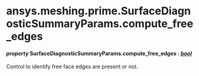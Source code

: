 # ansys.meshing.prime.SurfaceDiagnosticSummaryParams.compute_free_edges



#### *property* SurfaceDiagnosticSummaryParams.compute_free_edges *: [bool](https://docs.python.org/3.11/library/functions.html#bool)*

Control to identify free face edges are present or not.

<!-- !! processed by numpydoc !! -->

